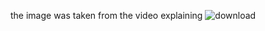 the image was taken from the video explaining
![download](https://user-images.githubusercontent.com/94518914/142176115-ed926b20-a966-4ec4-800f-1fea1aebfaea.png)
